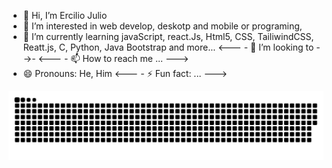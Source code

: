 - 👋 Hi, I’m Ercilio Julio
- 👀 I’m interested in web develop, deskotp and mobile or programing, 
- 🌱 I’m currently learning javaScript, react.Js, Html5, CSS, TailiwindCSS,  Reatt.js, C, Python, Java Bootstrap and more...
<--- - 💞️ I’m looking to -->-
<--- - 📫 How to reach me ... --->
- 😄 Pronouns: He, Him
<--- - ⚡ Fun fact: ... --->

<picture>
  <source media="(prefers-color-scheme: dark)" srcset="https://raw.githubusercontent.com/ErCiLio2/ErCiLio2/output/github-contribution-grid-snake-dark.svg">
  <source media="(prefers-color-scheme: light)" srcset="https://raw.githubusercontent.com/ErCiLio2/ErCiLio2/output/github-contribution-grid-snake.svg">
  <img alt="github contribution grid snake animation" src="https://raw.githubusercontent.com/ErCiLio2/ErCiLio2/output/github-contribution-grid-snake.svg">
</picture>
<br><br>
<!---
ErCiLio2/ErCiLio2 is a ✨ special ✨ repository because its `README.md` (this file) appears on your GitHub profile.
You can click the Preview link to take a look at your changes.
--->
